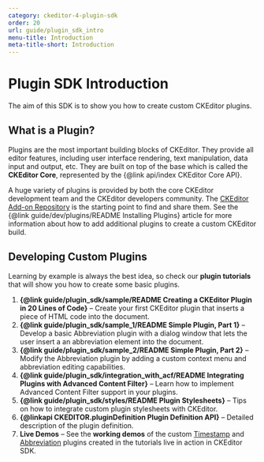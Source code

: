 ```yaml
---
category: ckeditor-4-plugin-sdk
order: 20
url: guide/plugin_sdk_intro
menu-title: Introduction
meta-title-short: Introduction
---
```

<!--
Copyright (c) 2003-2018, CKSource - Frederico Knabben. All rights reserved.
For licensing, see LICENSE.md.
-->

# Plugin SDK Introduction

The aim of this SDK is to show you how to create custom CKEditor plugins.

## What is a Plugin?

Plugins are the most important building blocks of CKEditor. They provide all editor features, including user interface rendering, text manipulation, data input and output, etc. They are built on top of the base which is called the **CKEditor Core**, represented by the {@link api/index CKEditor Core API}.

A huge variety of plugins is provided by both the core CKEditor development team and the CKEditor developers community. The [CKEditor Add-on Repository](https://ckeditor.com/cke4/addons/plugins/all) is the starting point to find and share them. See the {@link guide/dev/plugins/README Installing Plugins} article for more information about how to add additional plugins to create a custom CKEditor build.

## Developing Custom Plugins

Learning by example is always the best idea, so check our **plugin tutorials** that will show you how to create some basic plugins.

 1. **{@link guide/plugin_sdk/sample/README Creating a CKEditor Plugin in 20 Lines of Code}** &ndash; Create your first CKEditor plugin that inserts a piece of HTML code into the document.
 1. **{@link guide/plugin_sdk/sample_1/README Simple Plugin, Part 1}** &ndash; Develop a basic Abbreviation plugin with a dialog window that lets the user insert a an abbreviation element into the document.
 1. **{@link guide/plugin_sdk/sample_2/README Simple Plugin, Part 2}** &ndash; Modify the Abbreviation plugin by adding a custom context menu and abbreviation editing capabilities.
 1. **{@link guide/plugin_sdk/integration_with_acf/README Integrating Plugins with Advanced Content Filter}** &ndash; Learn how to implement Advanced Content Filter support in your plugins.
 1. **{@link guide/plugin_sdk/styles/README Plugin Stylesheets}** &ndash; Tips on how to integrate custom plugin stylesheets with CKEditor.
 1. **{@linkapi CKEDITOR.pluginDefinition Plugin Definition API}** &ndash; Detailed description of the plugin definition.
 1. **Live Demos** &ndash; See the **working demos** of the custom [Timestamp](https://sdk.ckeditor.com/samples/timestamp.html) and [Abbreviation](https://sdk.ckeditor.com/samples/abbr.html) plugins created in the tutorials live in action in CKEditor SDK.

